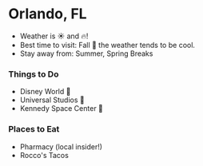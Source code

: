 # Orlando, FL 
- Weather is ☀️ and 🔥!
- Best time to visit: Fall 🍃 the weather tends to be cool.
- Stay away from: Summer, Spring Breaks

### Things to Do
- Disney World 🎠 
- Universal Studios 🎢 
- Kennedy Space Center 🚀 

### Places to Eat
- Pharmacy (local insider!)
- Rocco's Tacos

